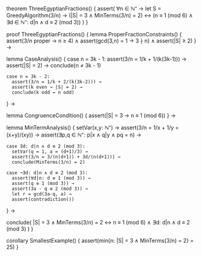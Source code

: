 theorem ThreeEgyptianFractions() {
  assert(
    ∀n ∈ ℕ⁺ →
    let S = GreedyAlgorithm(3/n) →
    (|S| = 3 ∧ MinTerms(3/n) = 2) ↔
    (n ≡ 1 (mod 6) ∧ ∃d ∈ ℕ⁺: d|n ∧ d ≡ 2 (mod 3))
  )
}

proof ThreeEgyptianFractions() {
  lemma ProperFractionConstraints() {
    assert(3/n proper → n ≥ 4) ∧
    assert(gcd(3,n) = 1 → 3 ∤ n) ∧
    assert(|S| ≥ 2)
  } →

  lemma CaseAnalysis() {
    case n = 3k - 1:
      assert(3/n = 1/k + 1/(k(3k-1))) →
      assert(|S| = 2) →
      conclude(n ≠ 3k - 1)
    
    case n = 3k - 2:
      assert(3/n = 1/k + 2/(k(3k-2))) →
      assert(k even → |S| = 2) →
      conclude(k odd ↔ n odd)
  } →

  lemma CongruenceCondition() {
    assert(|S| = 3 → n ≡ 1 (mod 6))
  } →

  lemma MinTermAnalysis() {
    setVar(x,y: ℕ⁺) →
    assert(3/n = 1/x + 1/y = (x+y)/(xy)) →
    assert(∃p,q ∈ ℕ⁺: p|x ∧ q|y ∧ pq = n) →
    
    case ∃d: d|n ∧ d ≡ 2 (mod 3):
      setVar(q = 1, a = (d+1)/3) →
      assert(3/n = 3/(n(d+1)) + 3d/(n(d+1))) →
      conclude(MinTerms(3/n) = 2)
    
    case ¬∃d: d|n ∧ d ≡ 2 (mod 3):
      assert(∀d|n: d ≡ 1 (mod 3)) →
      assert(q ≡ 1 (mod 3)) →
      assert(3a - q ≡ 2 (mod 3)) →
      let r = gcd(3a-q, a) →
      assert(contradiction())
  } →

  conclude(
    |S| = 3 ∧ MinTerms(3/n) = 2 ↔
    n ≡ 1 (mod 6) ∧ ∃d: d|n ∧ d ≡ 2 (mod 3)
  )
}

corollary SmallestExample() {
  assert(min{n: |S| = 3 ∧ MinTerms(3/n) = 2} = 25)
}